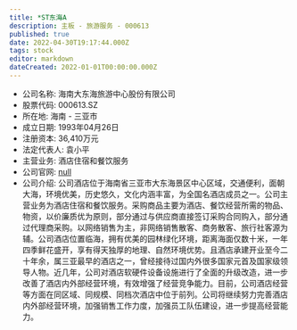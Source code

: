 ```yaml
---
title: *ST东海A
description: 主板 - 旅游服务 - 000613
published: true
date: 2022-04-30T19:17:44.000Z
tags: stock
editor: markdown
dateCreated: 2022-01-01T00:00:00.000Z
---
```


- 公司名称: 海南大东海旅游中心股份有限公司
- 股票代码: 000613.SZ
- 所在地: 海南 - 三亚市
- 成立日期: 1993年04月26日
- 注册资本: 36,410万元
- 法定代表人: 袁小平
- 主营业务: 酒店住宿和餐饮服务
- 公司官网: [null](null)
- 公司介绍: 公司酒店位于海南省三亚市大东海景区中心区域，交通便利，面朝大海，环境优美，历史悠久，文化内涵丰富，为全国名酒店成员之一。公司主营业务为酒店住宿和餐饮服务。采购商品主要为酒店、餐饮经营所需的物品、物资，以价廉质优为原则，部分通过与供应商直接签订采购合同购入，部分通过代理商采购。以网络销售为主，非网络销售散客、商务散客、旅行社客源为辅。公司酒店位置临海，拥有优美的园林绿化环境，距离海面仅数十米，一年四季鲜花盛开，享有得天独厚的地理、自然环境优势。且酒店承建开业至今二十年余，属三亚最早的酒店之一，曾经接待过国内外很多国家元首及国家级领导人物。近几年，公司对酒店软硬件设备设施进行了全面的升级改造，进一步改善了酒店内外部经营环境，有效增强了经营竞争能力。目前，公司酒店经营等方面在同区域、同规模、同档次酒店中位于前列。公司将继续努力完善酒店内外部经营环境，加强销售工作力度，加强员工队伍建设，进一步提高经营能力。


